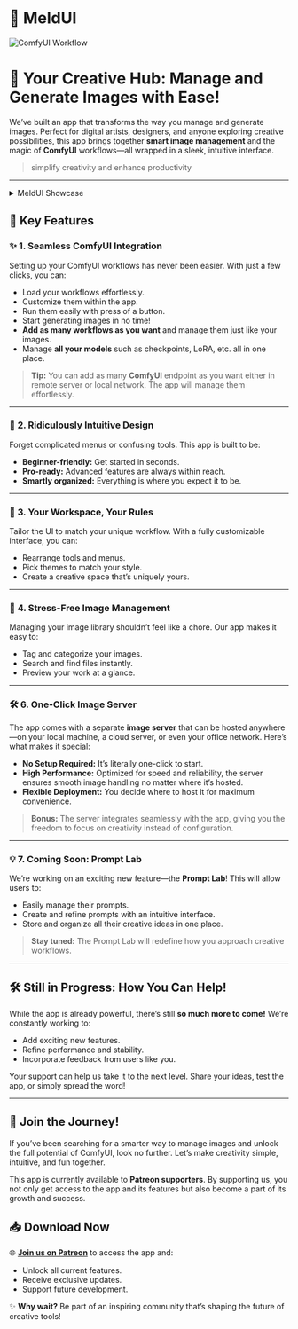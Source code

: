 # 🌈 MeldUI

![ComfyUI Workflow](assets/running_1.png)

# 🌟 **Your Creative Hub: Manage and Generate Images with Ease!**

We’ve built an app that transforms the way you manage and generate images. Perfect for digital artists, designers, and anyone exploring creative possibilities, this app brings together **smart image management** and the magic of **ComfyUI** workflows—all wrapped in a sleek, intuitive interface.

> simplify creativity and enhance productivity

---

<details>
  <summary>MeldUI Showcase</summary>
  <img src="assets/idle_1.png" alt="image-description"/>
  <img src="assets/running_2.png" alt="image-description"/>
  <img src="assets/idle_2.png" alt="image-description"/>
  <img src="assets/workflow_edit_1.png" alt="image-description"/>
  <img src="assets/workflows_almost_empty.png" alt="image-description"/>
  <img src="assets/settings.png" alt="image-description"/>
</details>

## 🔧 **Key Features**

### ✨ **1. Seamless ComfyUI Integration**
Setting up your ComfyUI workflows has never been easier. With just a few clicks, you can:
- Load your workflows effortlessly.
- Customize them within the app.
- Run them easily with press of a button.
- Start generating images in no time!
- **Add as many workflows as you want** and manage them just like your images.
- Manage **all your models** such as checkpoints, LoRA, etc. all in one place.

> **Tip:** You can add as many **ComfyUI** endpoint as you want either in remote server or local network. The app will manage them effortlessly.

---

### 🔄 **2. Ridiculously Intuitive Design**
Forget complicated menus or confusing tools. This app is built to be:
- **Beginner-friendly:** Get started in seconds.
- **Pro-ready:** Advanced features are always within reach.
- **Smartly organized:** Everything is where you expect it to be.

---

### 🔺 **3. Your Workspace, Your Rules**
Tailor the UI to match your unique workflow. With a fully customizable interface, you can:
- Rearrange tools and menus.
- Pick themes to match your style.
- Create a creative space that’s uniquely yours.

---

### 📁 **4. Stress-Free Image Management**
Managing your image library shouldn’t feel like a chore. Our app makes it easy to:
- Tag and categorize your images.
- Search and find files instantly.
- Preview your work at a glance.

---

### 🛠️ **6. One-Click Image Server**
The app comes with a separate **image server** that can be hosted anywhere—on your local machine, a cloud server, or even your office network. Here’s what makes it special:
- **No Setup Required:** It’s literally one-click to start.
- **High Performance:** Optimized for speed and reliability, the server ensures smooth image handling no matter where it’s hosted.
- **Flexible Deployment:** You decide where to host it for maximum convenience.

> **Bonus:** The server integrates seamlessly with the app, giving you the freedom to focus on creativity instead of configuration.

---

### 💡 **7. Coming Soon: Prompt Lab**
We’re working on an exciting new feature—the **Prompt Lab**! This will allow users to:
- Easily manage their prompts.
- Create and refine prompts with an intuitive interface.
- Store and organize all their creative ideas in one place.

> **Stay tuned:** The Prompt Lab will redefine how you approach creative workflows.

---

## 🛠️ **Still in Progress: How You Can Help!**

While the app is already powerful, there’s still **so much more to come!** We’re constantly working to:
- Add exciting new features.
- Refine performance and stability.
- Incorporate feedback from users like you.

Your support can help us take it to the next level. Share your ideas, test the app, or simply spread the word!

---

## 🎨 **Join the Journey!**

If you’ve been searching for a smarter way to manage images and unlock the full potential of ComfyUI, look no further. Let’s make creativity simple, intuitive, and fun together.

This app is currently available to **Patreon supporters**. By supporting us, you not only get access to the app and its features but also become a part of its growth and success.

## 📥 **Download Now**

🌐 **[Join us on Patreon](https://www.patreon.com/queiul)** to access the app and:
- Unlock all current features.
- Receive exclusive updates.
- Support future development.

✨ **Why wait?** Be part of an inspiring community that’s shaping the future of creative tools!

